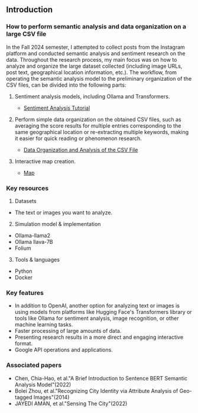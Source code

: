 ## Introduction 
### How to perform semantic analysis and data organization on a large CSV file
In the Fall 2024 semester, I attempted to collect posts from the Instagram platform and conducted semantic analysis and sentiment research on the data. Throughout the research process, my main focus was on how to analyze and organize the large dataset collected (including image URLs, post text, geographical location information, etc.). The workflow, from operating the semantic analysis model to the preliminary organization of the CSV files, can be divided into the following parts:
1. Sentiment analysis models, including Ollama and Transformers.

   - [Sentiment Analysis Tutorial](/Sentiment_Analysis)

2. Perform simple data organization on the obtained CSV files, such as averaging the score results for multiple entries corresponding to the same geographical location or re-extracting multiple keywords, making it easier for quick reading or phenomenon research.

   - [Data Organization and Analysis of the CSV File](/Data_Organization_and_Analysis_of_the_CSV_File)

3. Interactive map creation.

   - [Map](/Map)

 
### Key resources
1. Datasets
- The text or images you want to analyze.
 
2.  Simulation model & implementation
- Ollama-llama2 
- Ollama llava-7B 
- Folium

3. Tools & languages
- Python
- Docker

### Key features
- In addition to OpenAI, another option for analyzing text or images is using models from platforms like Hugging Face's Transformers library or tools like Ollama for sentiment analysis, image recognition, or other machine learning tasks.
- Faster processing of large amounts of data.
- Presenting research results in a more direct and engaging interactive format.
- Google API operations and applications.
 
### Associated papers
- Chen, Chia-Hao, et al."A Brief Introduction to Sentence BERT Semantic Analysis Model"(2022)
- Bolei Zhou, et al."Recognizing City Identity via Attribute Analysis of Geo-tagged Images"(2014)
- JAYEDI AMAN, et al."Sensing The City"(2022)
